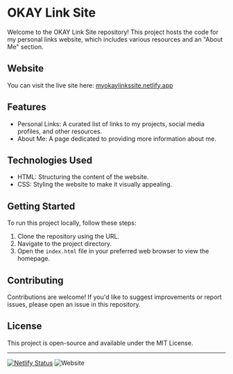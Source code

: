 # OKAY Link Site

Welcome to the OKAY Link Site repository! This project hosts the code for my personal links website, which includes various resources and an "About Me" section.

## Website

You can visit the live site here: [myokaylinkssite.netlify.app](https://myokaylinkssite.netlify.app/)

## Features

- Personal Links: A curated list of links to my projects, social media profiles, and other resources.
- About Me: A page dedicated to providing more information about me.

## Technologies Used

- HTML: Structuring the content of the website.
- CSS: Styling the website to make it visually appealing.

## Getting Started

To run this project locally, follow these steps:

1. Clone the repository using the URL.
2. Navigate to the project directory.
3. Open the `index.html` file in your preferred web browser to view the homepage.

## Contributing

Contributions are welcome! If you'd like to suggest improvements or report issues, please open an issue in this repository.

## License

This project is open-source and available under the MIT License.


-----


[![Netlify Status](https://api.netlify.com/api/v1/badges/f9327376-880d-4816-9f86-b3f917c061fa/deploy-status)](https://app.netlify.com/sites/myokaylinkssite/deploys)
![Website](https://img.shields.io/website?label=status&flat&url=https%3A%2F%2Fmyokaylinkssite.netlify.app/)
